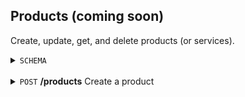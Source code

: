 Products (coming soon)
-----------
Create, update, get, and delete products (or services). 

<details>
  <summary><code>SCHEMA</code></summary>
  <br>
  
  Key | Description | Required | Type | Default | Valid Values 
  --- | --- | --- | --- | --- | ---
  <code>name</code> | The product name. | Yes | String (Max Length 100) | - | -
  
  <br>
</details>
<br>
<details>
  <summary><code>POST</code> <b>/products</b> Create a product</summary>

  
  
</details>
